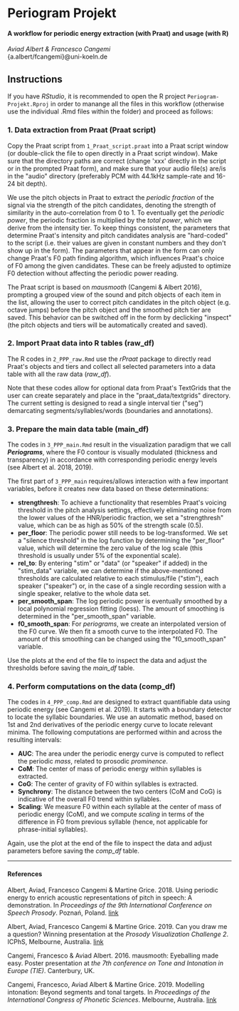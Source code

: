 # Periogram Projekt
#### A workflow for periodic energy extraction (with Praat) and usage (with R)  
*Aviad Albert & Francesco Cangemi*  
{a.albert/fcangemi}\@uni-koeln.de

## Instructions 
If you have *RStudio*, it is recommended to open the R project `Periogram-Projekt.Rproj` in order to manange all the files in this workflow (otherwise use the individual .Rmd files within the folder) and proceed as follows:

### 1. Data extraction from Praat (Praat script)
Copy the Praat script from `1_Praat_script.praat` into a Praat script window (or double-click the file to open directly in a Praat script window). Make sure that the directory paths are correct (change 'xxx' directly in the script or in the prompted Praat form), and make sure that your audio file(s) are/is in the "audio" directory (preferably PCM with 44.1kHz sample-rate and 16-24 bit depth).

We use the pitch objects in Praat to extract the *periodic fraction* of the signal via the strength of the pitch candidates, denoting the strength of similarity in the auto-correlation from 0 to 1. To eventually get the *periodic power*, the periodic fraction is multiplied by the *total power*, which we derive from the intensity tier. To keep things consistent, the parameters that determine Praat's intensity and pitch candidates analysis are "hard-coded" to the script (i.e. their values are given in constant numbers and they don't show up in the form). The parameters that appear in the form can only change Praat's F0 path finding algorithm, which influences Praat's choice of F0 among the given candidates. These can be freely adjusted to optimize F0 detection without affecting the periodic power reading.

The Praat script is based on *mausmooth* (Cangemi & Albert 2016), prompting a grouped view of the sound and pitch objects of each item in the list, allowing the user to correct pitch candidates in the pitch object (e.g. octave jumps) before the pitch object and the smoothed pitch tier are saved. This behavior can be switched off in the form by declicking "inspect" (the pitch objects and tiers will be automatically created and saved). 

### 2. Import Praat data into R tables (raw_df)
The R codes in `2_PPP_raw.Rmd` use the *rPraat* package to directly read Praat's objects and tiers and collect all selected parameters into a data table with all the raw data (*raw_df*).

Note that these codes allow for optional data from Praat's TextGrids that the user can create separately and place in the "praat_data/textgrids" directory. The current setting is designed to read a single interval tier ("seg") demarcating segments/syllables/words (boundaries and annotations).

### 3. Prepare the main data table (main_df)
The codes in `3_PPP_main.Rmd` result in the visualization paradigm that we call ***Periograms***, where the F0 contour is visually modulated (thickness and transparency) in accordance with corresponding periodic energy levels (see Albert et al. 2018, 2019).

The first part of `3_PPP_main` requires/allows interaction with a few important variables, before it creates new data based on these determinations:

+ **strengthresh**: To achieve a functionality that resembles Praat's voicing threshold in the pitch analysis settings, effectively eliminating noise from the lower values of the HNR/periodic fraction, we set a "strengthresh" value, which can be as high as 50% of the strength scale (0.5).
+ **per_floor**: The periodic power still needs to be log-transformed. We set a "silence threshold" in the log function by determining the "per_floor" value, which will determine the zero value of the log scale (this threshold is usually under 5% of the exponential scale).
+ **rel_to**: By entering "stim" or "data" (or "speaker" if added) in the "stim_data" variable, we can determine if the above-mentioned thresholds are calculated relative to each stimulus/file ("stim"), each speaker ("speaker") or, in the case of a single recording session with a single speaker, relative to the whole data set. 
+ **per_smooth_span**: The log periodic power is eventually smoothed by a local polynomial regression fitting (loess). The amount of smoothing is determined in the "per_smooth_span" variable.
+ **f0_smooth_span**: For *periograms*, we create an interpolated version of the F0 curve. We then fit a smooth curve to the interpolated F0. The amount of this smoothing can be changed using the "f0_smooth_span" variable.

Use the plots at the end of the file to inspect the data and adjust the thresholds before saving the *main_df* table.

### 4. Perform computations on the data (comp_df)
The codes in `4_PPP_comp.Rmd` are designed to extract quantifiable data using periodic energy (see Cangemi et al. 2019). It starts with a boundary detector to locate the syllabic boundaries. We use an automatic method, based on 1st and 2nd derivatives of the periodic energy curve to locate relevant minima. The following computations are performed within and across the resulting intervals:

+ **AUC**: The area under the periodic energy curve is computed to reflect the periodic *mass*, related to prosodic *prominence*.
+ **CoM**: The center of mass of periodic energy within syllables is extracted. 
+ **CoG**: The center of gravity of F0 within syllables is extracted.
+ **Synchrony**: The distance between the two centers (CoM and CoG) is indicative of the overall F0 trend within syllables.
+ **Scaling**: We measure F0 within each syllable at the center of mass of periodic energy (CoM), and we compute *scaling* in terms of the difference in F0 from previous syllable (hence, not applicable for phrase-initial syllables).

Again, use the plot at the end of the file to inspect the data and adjust parameters before saving the *comp_df* table.

***

#### References
Albert, Aviad, Francesco Cangemi & Martine Grice. 2018. Using periodic energy to enrich acoustic representations of pitch in speech: A demonstration. In *Proceedings of the 9th International Conference on Speech Prosody*. Poznań, Poland. [link](https://www.isca-speech.org/archive/SpeechProsody_2018/abstracts/220.html)

Albert, Aviad, Francesco Cangemi & Martine Grice. 2019. Can you draw me a question? Winning presentation at the *Prosody Visualization Challenge 2*. ICPhS, Melbourne, Australia. [link](https://www.researchgate.net/publication/335096657_Can_you_draw_me_a_question?channel=doi&linkId=5d4e86644585153e5949fcb7&showFulltext=true)

Cangemi, Francesco & Aviad Albert. 2016. mausmooth: Eyeballing made easy. Poster presentation at *the 7th conference on Tone and Intonation in Europe (TIE)*. Canterbury, UK.

Cangemi, Francesco, Aviad Albert & Martine Grice. 2019. Modelling intonation: Beyond segments and tonal targets. In *Proceedings of the International Congress of Phonetic Sciences*. Melbourne, Australia. [link](https://www.researchgate.net/publication/335096495_Modelling_intonation_Beyond_segments_and_tonal_targets)